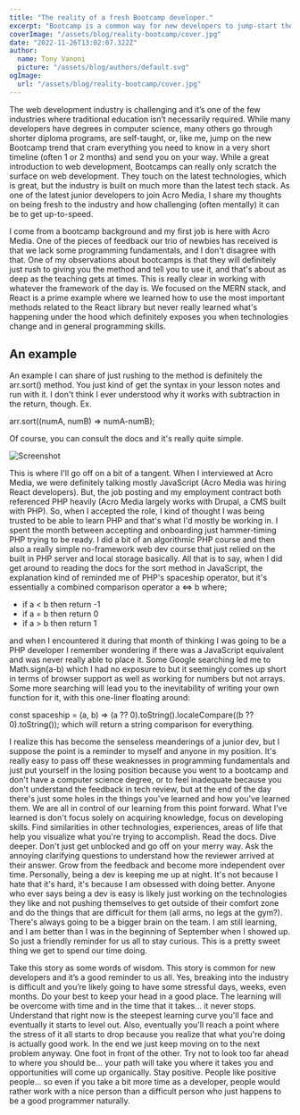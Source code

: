 ```yaml
---
title: "The reality of a fresh Bootcamp developer."
excerpt: "Bootcamp is a common way for new developers to jump-start their web development career. It’s a quick and dirty introduction to the latest development trend, but once hired, the real challenge begins.."
coverImage: "/assets/blog/reality-bootcamp/cover.jpg"
date: "2022-11-26T13:02:07.322Z"
author:
  name: Tony Vanoni
  picture: "/assets/blog/authors/default.svg"
ogImage:
  url: "/assets/blog/reality-bootcamp/cover.jpg"
---
```


The web development industry is challenging and it’s one of the few industries where traditional education isn’t necessarily required. While many developers have degrees in computer science, many others go through shorter diploma programs, are self-taught, or, like me, jump on the new Bootcamp trend that cram everything you need to know in a very short timeline (often 1 or 2 months) and send you on your way. While a great introduction to web development, Bootcamps can really only scratch the surface on web development. They touch on the latest technologies, which is great, but the industry is built on much more than the latest tech stack. As one of the latest junior developers to join Acro Media, I share my thoughts on being fresh to the industry and how challenging (often mentally) it can be to get up-to-speed.

I come from a bootcamp background and my first job is here with Acro Media. One of the pieces of feedback our trio of newbies has received is that we lack some programming fundamentals, and I don't disagree with that. One of my observations about bootcamps is that they will definitely just rush to giving you the method and tell you to use it, and that's about as deep as the teaching gets at times. This is really clear in working with whatever the framework of the day is. We focused on the MERN stack, and React is a prime example where we learned how to use the most important methods related to the React library but never really learned what's happening under the hood which definitely exposes you when technologies change and in general programming skills.

## An example

An example I can share of just rushing to the method is definitely the arr.sort() method. You just kind of get the syntax in your lesson notes and run with it. I don't think I ever understood why it works with subtraction in the return, though. Ex.

arr.sort((numA, numB) => numA-numB);

Of course, you can consult the docs and it's really quite simple.

![Screenshot](https://i.imgur.com/a31osW6.png)

This is where I'll go off on a bit of a tangent. When I interviewed at Acro Media, we were definitely talking mostly JavaScript (Acro Media was hiring React developers). But, the job posting and my employment contract both referenced PHP heavily (Acro Media largely works with Drupal, a CMS built with PHP). So, when I accepted the role, I kind of thought I was being trusted to be able to learn PHP and that's what I'd mostly be working in. I spent the month between accepting and onboarding just hammer-timing PHP trying to be ready. I did a bit of an algorithmic PHP course and then also a really simple no-framework web dev course that just relied on the built in PHP server and local storage basically. All that is to say, when I did get around to reading the docs for the sort method in JavaScript, the explanation kind of reminded me of PHP's spaceship operator, but it's essentially a combined comparison operator a <=> b where;

- if a < b then return -1
- if a = b then return 0
- if a > b then return 1

and when I encountered it during that month of thinking I was going to be a PHP developer I remember wondering if there was a JavaScript equivalent and was never really able to place it. Some Google searching led me to Math.sign(a-b) which I had no exposure to but it seemingly comes up short in terms of browser support as well as working for numbers but not arrays. Some more searching will lead you to the inevitability of writing your own function for it, with this one-liner floating around:

const spaceship = (a, b) => (a ?? 0).toString().localeCompare((b ?? 0).toString());
which will return a string comparison for everything.

I realize this has become the senseless meanderings of a junior dev, but I suppose the point is a reminder to myself and anyone in my position. It's really easy to pass off these weaknesses in programming fundamentals and just put yourself in the losing position because you went to a bootcamp and don't have a computer science degree, or to feel inadequate because you don't understand the feedback in tech review, but at the end of the day there's just some holes in the things you've learned and how you've learned them.
We are all in control of our learning from this point forward. What I’ve learned is don't focus solely on acquiring knowledge, focus on developing skills. Find similarities in other technologies, experiences, areas of life that help you visualize what you're trying to accomplish. Read the docs. Dive deeper. Don't just get unblocked and go off on your merry way. Ask the annoying clarifying questions to understand how the reviewer arrived at their answer. Grow from the feedback and become more independent over time.
Personally, being a dev is keeping me up at night. It's not because I hate that it's hard, it's because I am obsessed with doing better. Anyone who ever says being a dev is easy is likely just working on the technologies they like and not pushing themselves to get outside of their comfort zone and do the things that are difficult for them (all arms, no legs at the gym?). There's always going to be a bigger brain on the team. I am still learning, and I am better than I was in the beginning of September when I showed up. So just a friendly reminder for us all to stay curious. This is a pretty sweet thing we get to spend our time doing.

Take this story as some words of wisdom. This story is common for new developers and it’s a good reminder to us all. Yes, breaking into the industry is difficult and you’re likely going to have some stressful days, weeks, even months. Do your best to keep your head in a good place. The learning will be overcome with time and in the time that it takes... it never stops. Understand that right now is the steepest learning curve you'll face and eventually it starts to level out. Also, eventually you'll reach a point where the stress of it all starts to drop because you realize that what you're doing is actually good work. In the end we just keep moving on to the next problem anyway. One foot in front of the other. Try not to look too far ahead to where you should be... your path will take you where it takes you and opportunities will come up organically. Stay positive. People like positive people... so even if you take a bit more time as a developer, people would rather work with a nice person than a difficult person who just happens to be a good programmer naturally.
